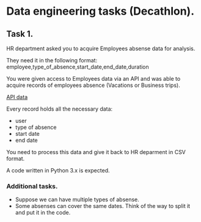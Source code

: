 # Data engineering tasks (Decathlon).
## Task 1.
HR department asked you to acquire Employees absense data for analysis.

They need it in the following format:
employee,type_of_absence,start_date,end_date,duration

You were given access to Employees data via an API and was able
to acquire records of employees absence (Vacations or Business trips).

[API data](tas1_data/response.data)

Every record holds all the necessary data:
- user
- type of absence
- start date
- end date

You need to process this data and give it back to HR deparment in CSV format.

A code written in Python 3.x is expected.

### Additional tasks.
* Suppose we can have multiple types of absense.
* Some absenses can cover the same dates. Think of the way to split it and put it in the code.
